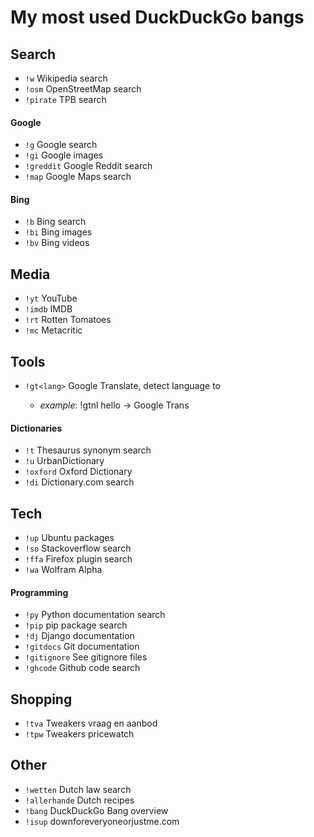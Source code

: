 # My most used DuckDuckGo bangs

## Search
* `!w` Wikipedia search
* `!osm` OpenStreetMap search
* `!pirate` TPB search

#### Google
* `!g` Google search
* `!gi` Google images
* `!greddit` Google Reddit search
* `!map` Google Maps search

#### Bing
* `!b` Bing search
* `!bi` Bing images
* `!bv` Bing videos


## Media
* `!yt` YouTube
* `!imdb` IMDB
* `!rt` Rotten Tomatoes
* `!mc` Metacritic


## Tools
* `!gt<lang>` Google Translate, detect language to <lang>
  * _example_: !gtnl hello -> Google Trans

#### Dictionaries
* `!t` Thesaurus synonym search
* `!u` UrbanDictionary
* `!oxford` Oxford Dictionary
* `!di` Dictionary.com search


## Tech
* `!up` Ubuntu packages
* `!so` Stackoverflow search
* `!ffa` Firefox plugin search
* `!wa` Wolfram Alpha

#### Programming
* `!py` Python documentation search
* `!pip` pip package search
* `!dj` Django documentation
* `!gitdocs` Git documentation
* `!gitignore` See gitignore files
* `!ghcode` Github code search

## Shopping
* `!tva` Tweakers vraag en aanbod
* `!tpw` Tweakers pricewatch


## Other
* `!wetten` Dutch law search
* `!allerhande` Dutch recipes
* `!bang` DuckDuckGo Bang overview
* `!isup` downforeveryoneorjustme.com
